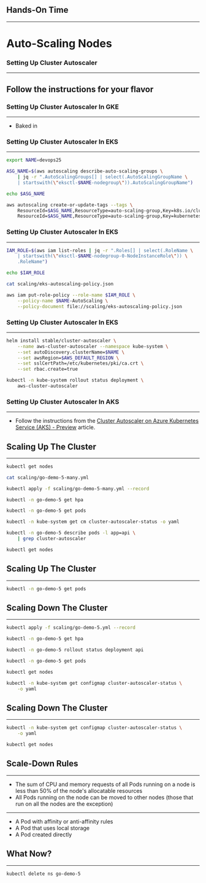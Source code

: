 ## Hands-On Time

---

# Auto-Scaling Nodes


### Setting Up Cluster Autoscaler

---

## Follow the instructions for your flavor


### Setting Up Cluster Autoscaler In GKE

---

* Baked in


### Setting Up Cluster Autoscaler In EKS

---

```bash
export NAME=devops25

ASG_NAME=$(aws autoscaling describe-auto-scaling-groups \
    | jq -r ".AutoScalingGroups[] | select(.AutoScalingGroupName \
    | startswith(\"eksctl-$NAME-nodegroup\")).AutoScalingGroupName")

echo $ASG_NAME

aws autoscaling create-or-update-tags --tags \
    ResourceId=$ASG_NAME,ResourceType=auto-scaling-group,Key=k8s.io/cluster-autoscaler/enabled,Value=true,PropagateAtLaunch=true \
    ResourceId=$ASG_NAME,ResourceType=auto-scaling-group,Key=kubernetes.io/cluster/$NAME,Value=true,PropagateAtLaunch=true
```


### Setting Up Cluster Autoscaler In EKS

---

```bash
IAM_ROLE=$(aws iam list-roles | jq -r ".Roles[] | select(.RoleName \
    | startswith(\"eksctl-$NAME-nodegroup-0-NodeInstanceRole\")) \
    .RoleName")

echo $IAM_ROLE

cat scaling/eks-autoscaling-policy.json

aws iam put-role-policy --role-name $IAM_ROLE \
    --policy-name $NAME-AutoScaling \
    --policy-document file://scaling/eks-autoscaling-policy.json
```


### Setting Up Cluster Autoscaler In EKS

---

```bash
helm install stable/cluster-autoscaler \
    --name aws-cluster-autoscaler --namespace kube-system \
    --set autoDiscovery.clusterName=$NAME \
    --set awsRegion=$AWS_DEFAULT_REGION \
    --set sslCertPath=/etc/kubernetes/pki/ca.crt \
    --set rbac.create=true

kubectl -n kube-system rollout status deployment \
    aws-cluster-autoscaler
```


### Setting Up Cluster Autoscaler In AKS

---

* Follow the instructions from the [Cluster Autoscaler on Azure Kubernetes Service (AKS) - Preview](https://docs.microsoft.com/en-us/azure/aks/autoscaler) article.


## Scaling Up The Cluster

---

```bash
kubectl get nodes

cat scaling/go-demo-5-many.yml

kubectl apply -f scaling/go-demo-5-many.yml --record

kubectl -n go-demo-5 get hpa

kubectl -n go-demo-5 get pods
```


<!-- .slide: data-background="img/ca-pending.png" data-background-size="contain" -->


```bash
kubectl -n kube-system get cm cluster-autoscaler-status -o yaml

kubectl -n go-demo-5 describe pods -l app=api \
    | grep cluster-autoscaler

kubectl get nodes
```


<!-- .slide: data-background="img/ca-scale-up.png" data-background-size="contain" -->


## Scaling Up The Cluster

---

```bash
kubectl -n go-demo-5 get pods
```


<!-- .slide: data-background="img/ca-reschedule.png" data-background-size="contain" -->


## Scaling Down The Cluster

---

```bash
kubectl apply -f scaling/go-demo-5.yml --record

kubectl -n go-demo-5 get hpa

kubectl -n go-demo-5 rollout status deployment api

kubectl -n go-demo-5 get pods

kubectl get nodes

kubectl -n kube-system get configmap cluster-autoscaler-status \
    -o yaml
```


<!-- .slide: data-background="img/ca-scale-down.png" data-background-size="contain" -->


## Scaling Down The Cluster

---

```bash
kubectl -n kube-system get configmap cluster-autoscaler-status \
    -o yaml

kubectl get nodes
```


## Scale-Down Rules

---

* The sum of CPU and memory requests of all Pods running on a node is less than 50% of the node's allocatable resources
* All Pods running on the node can be moved to other nodes (those that run on all the nodes are the exception)

---

* A Pod with affinity or anti-affinity rules
* A Pod that uses local storage
* A Pod created directly


## What Now?

---

```bash
kubectl delete ns go-demo-5
```